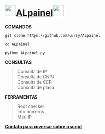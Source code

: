# <img src="https://user-images.githubusercontent.com/70035797/126714717-01ca55e2-96d9-4514-a064-8b9a9f1fc782.gif" width="35">[ALpainel](https://www.youtube.com/channel/UCwmkiKIZHL1wscYHfIINZKw)<img src="https://user-images.githubusercontent.com/70035797/126714717-01ca55e2-96d9-4514-a064-8b9a9f1fc782.gif" width="35">
**COMANDOS**  

```
git clone https://github.com/Lursy/ALpainel
```
```
cd ALpainel
```
```
python ALpainel.py
```  
**CONSULTAS**
> Consulta de IP  
> Consulta de CNPJ  
> Consulta de CEP  
> Consulta de placa  

**FERRAMENTAS**
> Root checker  
> Info números  
> Meu IP  

[**Contato para coversar sobre o script**](https://api.whatsapp.com/send/?phone=%2B994405596345&text&app_absent=0)
